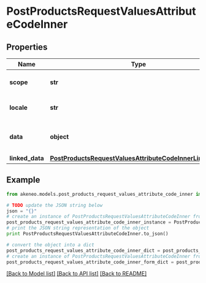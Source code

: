 # PostProductsRequestValuesAttributeCodeInner


## Properties
Name | Type | Description | Notes
------------ | ------------- | ------------- | -------------
**scope** | **str** | &lt;a href&#x3D;&#39;api-reference.html#Channel&#39;&gt;Channel&lt;/a&gt; code of the product value | [optional] 
**locale** | **str** | &lt;a href&#x3D;&#39;api-reference.html#Locale&#39;&gt;Locale&lt;/a&gt; code of the product value | [optional] 
**data** | **object** | Product value. See &lt;a href&#x3D;&#39;/concepts/products.html#the-data-format&#39;&gt;the &#x60;data&#x60; format&lt;/a&gt; section for more details. | [optional] 
**linked_data** | [**PostProductsRequestValuesAttributeCodeInnerLinkedData**](PostProductsRequestValuesAttributeCodeInnerLinkedData.md) |  | [optional] 

## Example

```python
from akeneo.models.post_products_request_values_attribute_code_inner import PostProductsRequestValuesAttributeCodeInner

# TODO update the JSON string below
json = "{}"
# create an instance of PostProductsRequestValuesAttributeCodeInner from a JSON string
post_products_request_values_attribute_code_inner_instance = PostProductsRequestValuesAttributeCodeInner.from_json(json)
# print the JSON string representation of the object
print PostProductsRequestValuesAttributeCodeInner.to_json()

# convert the object into a dict
post_products_request_values_attribute_code_inner_dict = post_products_request_values_attribute_code_inner_instance.to_dict()
# create an instance of PostProductsRequestValuesAttributeCodeInner from a dict
post_products_request_values_attribute_code_inner_form_dict = post_products_request_values_attribute_code_inner.from_dict(post_products_request_values_attribute_code_inner_dict)
```
[[Back to Model list]](../README.md#documentation-for-models) [[Back to API list]](../README.md#documentation-for-api-endpoints) [[Back to README]](../README.md)


